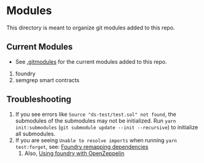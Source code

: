 # Modules

This directory is meant to organize git modules added to this repo.

## Current Modules

- See [.gitmodules](../.gitmodules) for the current modules added to this repo.

1. foundry
2. semgrep smart contracts

## Troubleshooting

1. If you see errors like `Source "ds-test/test.sol" not found`, the submodules of the submodules may not be initialized. Run `yarn init:submodules` (`git submodule update --init --recursive`) to initialize all submodules.
2. If you are seeing `Unable to resolve imports` when running `yarn test:forget`, see: [Foundry remapping dependencies](https://book.getfoundry.sh/projects/dependencies?highlight=remappings#remapping-dependencies)
   1. Also, [Using foundry with OpenZeppelin](https://docs.openzeppelin.com/upgrades-plugins/1.x/foundry-upgrades)
